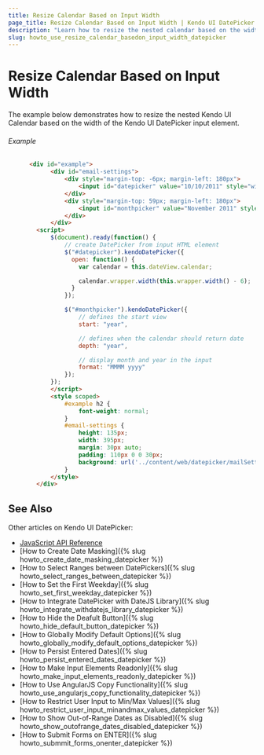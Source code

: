 ```yaml
---
title: Resize Calendar Based on Input Width
page_title: Resize Calendar Based on Input Width | Kendo UI DatePicker Widget
description: "Learn how to resize the nested calendar based on the widthe of the input element of the Kendo UI DatePicker widget."
slug: howto_use_resize_calendar_basedon_input_width_datepicker
---
```


# Resize Calendar Based on Input Width

The example below demonstrates how to resize the nested Kendo UI Calendar based on the width of the Kendo UI DatePicker input element.

###### Example

```html
      <div id="example">
            <div id="email-settings">
                <div style="margin-top: -6px; margin-left: 180px">
                    <input id="datepicker" value="10/10/2011" style="width:150px;" />
                </div>
                <div style="margin-top: 59px; margin-left: 180px">
                    <input id="monthpicker" value="November 2011" style="width:150px" />
                </div>
            </div>
        <script>
            $(document).ready(function() {
                // create DatePicker from input HTML element
                $("#datepicker").kendoDatePicker({
                  open: function() {
                    var calendar = this.dateView.calendar;

                    calendar.wrapper.width(this.wrapper.width() - 6);
                  }
                });

                $("#monthpicker").kendoDatePicker({
                    // defines the start view
                    start: "year",

                    // defines when the calendar should return date
                    depth: "year",

                    // display month and year in the input
                    format: "MMMM yyyy"
                });
            });
            </script>
            <style scoped>
                #example h2 {
                    font-weight: normal;
                }
                #email-settings {
                    height: 135px;
                    width: 395px;
                    margin: 30px auto;
                    padding: 110px 0 0 30px;
                    background: url('../content/web/datepicker/mailSettings.png') transparent no-repeat 0 0;
                }
            </style>
        </div>  
```

## See Also

Other articles on Kendo UI DatePicker:

* [JavaScript API Reference](/api/javascript/ui/datepicker)
* [How to Create Date Masking]({% slug howto_create_date_masking_datepicker %})
* [How to Select Ranges between DatePickers]({% slug howto_select_ranges_between_datepicker %})
* [How to Set the First Weekday]({% slug howto_set_first_weekday_datepicker %})
* [How to Integrate DatePicker with DateJS Library]({% slug howto_integrate_withdatejs_library_datepicker %})
* [How to Hide the Deafult Button]({% slug howto_hide_default_button_datepicker %})
* [How to Globally Modify Default Options]({% slug howto_globally_modify_default_options_datepicker %})
* [How to Persist Entered Dates]({% slug howto_persist_entered_dates_datepicker %})
* [How to Make Input Elements Readonly]({% slug howto_make_input_elements_readonly_datepicker %})
* [How to Use AngularJS Copy Functionality]({% slug howto_use_angularjs_copy_functionality_datepicker %})
* [How to Restrict User Input to Min/Max Values]({% slug howto_restrict_user_input_minandmax_values_datepicker %})
* [How to Show Out-of-Range Dates as Disabled]({% slug howto_show_outofrange_dates_disabled_datepicker %})
* [How to Submit Forms on ENTER]({% slug howto_submmit_forms_onenter_datepicker %})
